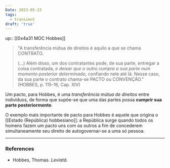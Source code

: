 ```yaml
---
Date: 2023-05-23
tags:
  - transient
draft: 'true'
---
```

up:: [[0x4a31 MOC Hobbes]]

> "A transferência mútua de direitos é aquilo a que se chama CONTRATO.
> 
> (...) Além disso, um dos contratantes pode, de sua parte, entregar a coisa contratada, *e deixar que o outro cumpra a sua parte num momento posterior determinado*, confiando nele até lá. Nesse caso, da sua parte o contrato chama-se PACTO ou CONVENÇÃO." (HOBBES, p. 115-16, Cap. XIV)

Um pacto, para Hobbes, é uma *transferência mútua de direitos* entre indivíduos, de forma que supõe-se que uma das partes possa **cumprir sua parte posteriormente**. 

O exemplo mais importante de pacto para Hobbes é aquele que origina o [[Estado (República) hobbesiano]]: a República surge quando todos os homens fazem um pacto uns com os outros a fim de concederem simultaneamente seu direito de autogovernar-se a uma só pessoa.

---
### References
- Hobbes, Thomas. _Leviatã_.